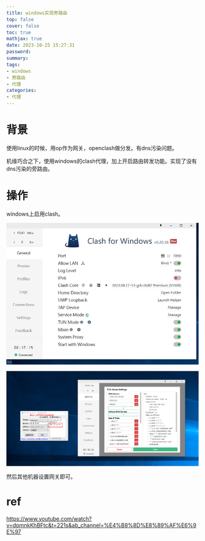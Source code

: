 ```yaml
---
title: windows实现旁路由
top: false
cover: false
toc: true
mathjax: true
date: 2023-10-25 15:27:31
password:
summary:
tags:
- windows
- 旁路由
- 代理
categories:
- 代理
---
```


# 背景

使用linux的时候，用op作为网关，openclash做分发。有dns污染问题。

机缘巧合之下，使用windows的clash代理，加上开启路由转发功能。实现了没有dns污染的旁路由。



# 操作

windows上启用clash。

![refs/heads/master/image-20231025002302280](https://raw.githubusercontent.com/kengerlwl/kengerlwl.github.io/refs/heads/master/image/570acd47f145aa15f9d6903e5f42a41c/9554d49bbd5359348167667fb0e686ce.png)



![refs/heads/master/image-20231025002507591](https://raw.githubusercontent.com/kengerlwl/kengerlwl.github.io/refs/heads/master/image/570acd47f145aa15f9d6903e5f42a41c/24ab1e1adcf01835d009b5c2b5bd7f7f.png)





然后其他机器设置网关即可。







# ref

https://www.youtube.com/watch?v=dpmnkKhBFtc&t=221s&ab_channel=%E4%B8%8D%E8%89%AF%E6%9E%97
